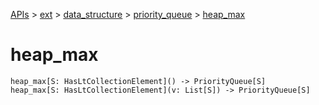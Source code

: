 [APIs](../../../index.md) > [ext](../../index.md) > [data_structure](../index.md) > [priority_queue](./index.md) > [heap_max]()

# heap_max

```
heap_max[S: HasLtCollectionElement]() -> PriorityQueue[S]
heap_max[S: HasLtCollectionElement](v: List[S]) -> PriorityQueue[S]
```
